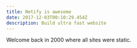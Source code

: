 ```yaml
---
title: Netify is awesome
date: 2017-12-03T00:10:29.454Z
description: Build ultra fast website
---
```

Welcome back in 2000 where all sites were static.

